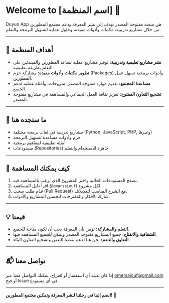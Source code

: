 # Welcome to [اسم المنظمة] 🌟

Duyun App هي منصة مفتوحة المصدر تهدف إلى نشر المعرفة ودعم مجتمع المطورين من خلال مشاريع تدريبية، مكتبات وأدوات مفيدة، وحلول عملية لتسهيل البرمجة والتعلم.

---

## 🎯 أهداف المنظمة

- **نشر مشاريع تعليمية وتدريبية:** توفير مشاريع عملية تساعد المطورين والمبتدئين على التعلم بطريقة تطبيقية.
- **تطوير مكتبات وأدوات مفيدة:** مشاركة حزم (Packages) وأدوات برمجية تسهل عمل المطورين.
- **مساعدة المجتمع:** تقديم موارد مفتوحة المصدر، شروحات، وأمثلة عملية لدعم الجميع.
- **تشجيع التعاون المفتوح:** تعزيز ثقافة العمل الجماعي والمساهمة في مشاريع مفتوحة المصدر.

---

## 📂 ما ستجده هنا

- مشاريع تدريبية في لغات برمجة مختلفة (Python, JavaScript, PHP, وغيرها)
- حزم وأدوات مساعدة لتسهيل البرمجة
- أمثلة تطبيقية لمفاهيم برمجية
- مستودعات (Repositories) جاهزة للاستخدام والتعلم

---

## 🤝 كيف يمكنك المساهمة

1. تصفح المستودعات الحالية واختر المشروع الذي ترغب بالمساهمة فيه.
2. اقرأ دليل المساهمة (`@omarsaiouf`) لكل مشروع.
3. قدّم طلب سحب (Pull Request) مع الشرح المناسب لتعديلاتك.
4. شارك الأفكار والمقترحات لتحسين المشاريع والأدوات.

---

## 💡 قيمنا

- **التعلم والمشاركة:** نؤمن بأن المعرفة يجب أن تكون متاحة للجميع.
- **الشفافية والانفتاح:** جميع المشاريع مفتوحة المصدر ويمكن للجميع المساهمة فيها.
- **التعاون والدعم:** نحن هنا لدعم بعضنا البعض وتشجيع التعاون البنّاء.

---

## 📬 تواصل معنا

إذا كان لديك أي استفسار أو اقتراح، يمكنك التواصل معنا عبر omersaiouf@gmail.com أو فتح Issue في أي مستودع.

---

**انضم إلينا في رحلتنا لنشر المعرفة وتمكين مجتمع المطورين! 🚀**
